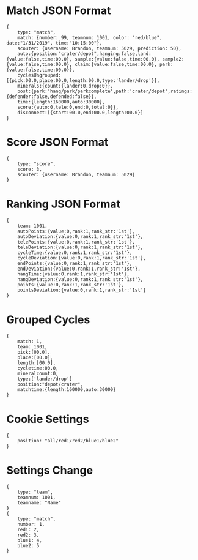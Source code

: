 # Match JSON Format
    {
        type: "match",
        match: {number: 99, teamnum: 1001, color: "red/blue", date:"1/31/2019", time:"10:15:00"},
        scouter: {username: Brandon, teamnum: 5029, prediction: 50},
        auto:{position:"crater/depot",hanging:false,land:{value:false,time:00.0}, sample:{value:false,time:00.0}, sample2:{value:false,time:00.0}, claim:{value:false,time:00.0}, park:{value:false,time:00.0}},
        cyclesUngrouped: [{pick:00.0,place:00.0,length:00.0,type:'lander/drop'}],
        minerals:{count:{lander:0,drop:0}},
        post:{park:'hang/park/parkcomplete',path:'crater/depot',ratings:{defender:false,defended:false}},
        time:{length:160000,auto:30000},
        score:{auto:0,tele:0,end:0,total:0}},
        disconnect:[{start:00.0,end:00.0,length:00.0}]
    }

# Score JSON Format
    {
        type: "score",
        score: 3,
        scouter: {username: Brandon, teamnum: 5029}
    }

# Ranking JSON Format
    {
        team: 1001,
        autoPoints:{value:0,rank:1,rank_str:'1st'},
        autoDeviation:{value:0,rank:1,rank_str:'1st'},
        telePoints:{value:0,rank:1,rank_str:'1st'},
        teleDeviation:{value:0,rank:1,rank_str:'1st'},
        cycleTime:{value:0,rank:1,rank_str:'1st'},
        cycleDeviation:{value:0,rank:1,rank_str:'1st'},
        endPoints:{value:0,rank:1,rank_str:'1st'},
        endDeviation:{value:0,rank:1,rank_str:'1st'},
        hangTime:{value:0,rank:1,rank_str:'1st'},
        hangDeviation:{value:0,rank:1,rank_str:'1st'},
        points:{value:0,rank:1,rank_str:'1st'},
        pointsDeviation:{value:0,rank:1,rank_str:'1st'}
    }

# Grouped Cycles
    {
        match: 1,
        team: 1001,
        pick:[00.0],
        place:[00.0],
        length:[00.0],
        cycletime:00.0,
        mineralcount:0,
        type:['lander/drop']
        position:"depot/crater",
        matchtime:{length:160000,auto:30000}
    }

# Cookie Settings
    {
        position: "all/red1/red2/blue1/blue2"
    }

# Settings Change
    {
        type: "team",
        teamnum: 1001,
        teamname: "Name"
    }
    {
        type: "match",
        number: 1,
        red1: 2,
        red2: 3,
        blue1: 4,
        blue2: 5
    }